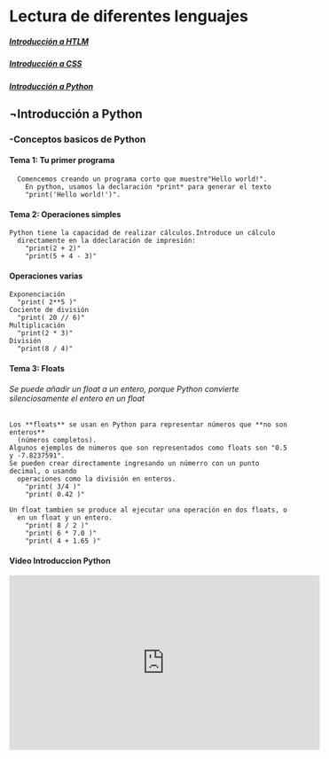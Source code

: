 <h1>Lectura de diferentes lenguajes</h1>

##### [Introducción a **HTLM**](HTML.md)
##### [Introducción a **CSS**](CSS.md)
##### [Introducción a **Python**](README.md)

<h2>¬Introducción a Python</h2>
  <h3>-Conceptos basicos de Python</h3>
  

   <h4>Tema 1: Tu primer programa</h4>
   
      Comencemos creando un programa corto que muestre"Hello world!".
        En python, usamos la declaración *print* para generar el texto
        "print('Hello world!')".

  <h4>Tema 2: Operaciones simples</h4>
 
    Python tiene la capacidad de realizar cálculos.Introduce un cálculo
      directamente en la ddeclaración de impresión:
        "print(2 + 2)"
        "print(5 + 4 - 3)"
        
   <h4>Operaciones varias</h4>
   
    Exponenciación
      "print( 2**5 )"
    Cociente de división
      "print( 20 // 6)"
    Multiplicación
      "print(2 * 3)"
    División
      "print(8 / 4)"
   <h4>Tema 3: Floats</h4>
   
   <h6>Se puede añadir un float a un entero, porque Python convierte
        silenciosamente el entero en un float</h6>
   
    Los **floats** se usan en Python para representar números que **no son enteros**
      (números completos).
    Algunos ejemplos de números que son representados como floats son "0.5 y -7.8237591".
    Se pueden crear directamente ingresando un númerro con un punto decimal, o usando
      operaciones como la división en enteros.
        "print( 3/4 )"
        "print( 0.42 )"
    
    Un float tambien se produce al ejecutar una operación en dos floats, o 
      en un float y un entero.
        "print( 8 / 2 )"
        "print( 6 * 7.0 )"
        "print( 4 + 1.65 )"


#### Video **Introduccion Python** 
<iframe width="560" height="315" src="https://www.youtube.com/embed/aAaMhNlEbvc" frameborder="0" allow="accelerometer; autoplay; clipboard-write; encrypted-media; gyroscope; picture-in-picture" allowfullscreen></iframe>


